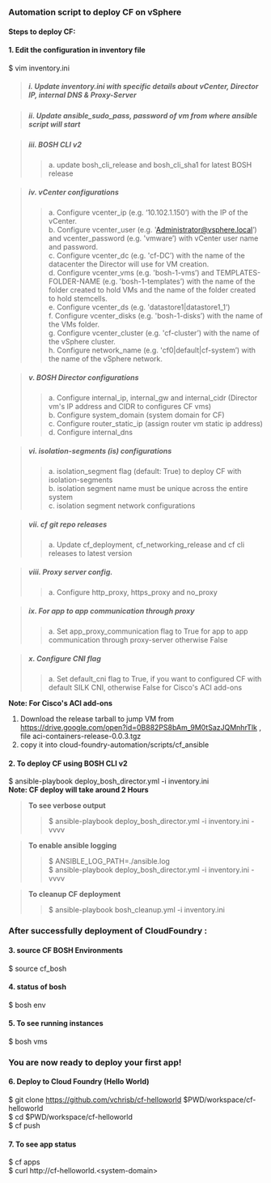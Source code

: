 ### Automation script to deploy CF on vSphere

#### Steps to deploy CF:

#### 1. Edit the configuration in inventory file
$ vim inventory.ini

> ##### i. Update inventory.ini with specific details about vCenter, Director IP, internal DNS & Proxy-Server

> ##### ii. Update ansible_sudo_pass, password of vm from where ansible script will start

> ##### iii. BOSH CLI v2     
>> a. update bosh_cli_release and bosh_cli_sha1 for latest BOSH release       

> ##### iv. vCenter configurations           
>> a. Configure vcenter_ip (e.g. ‘10.102.1.150’) with the IP of the vCenter.        
>> b. Configure vcenter_user (e.g. 'Administrator@vsphere.local’) and vcenter_password (e.g. 'vmware’) with vCenter user name and password.        
>> c. Configure vcenter_dc (e.g. 'cf-DC’) with the name of the datacenter the Director will use for VM creation.      
>> d. Configure vcenter_vms (e.g. 'bosh-1-vms’) and TEMPLATES-FOLDER-NAME (e.g. 'bosh-1-templates’) with the name of the folder created to hold VMs and the name of the folder created to hold stemcells.             
>> e. Configure vcenter_ds (e.g. 'datastore1|datastore1_1’)       
>> f. Configure vcenter_disks (e.g. 'bosh-1-disks’) with the name of the VMs folder.        
>> g. Configure vcenter_cluster (e.g. 'cf-cluster’) with the name of the vSphere cluster.        
>> h. Configure network_name (e.g. 'cf0|default|cf-system’) with the name of the vSphere network.        
 
> ##### v.  BOSH Director configurations              
>> a. Configure internal_ip, internal_gw and internal_cidr (Director vm's IP address and CIDR to configures CF vms)          
>> b. Configure system_domain (system domain for CF)           
>> c. Configure router_static_ip (assign router vm static ip address)         
>> d. Configure internal_dns               

> ##### vi.  isolation-segments (is) configurations        
>> a. isolation_segment flag (default: True) to deploy CF with isolation-segments     
>> b. isolation segment name must be unique across the entire system     
>> c. isolation segment network configurations     

> ##### vii. cf git repo releases            
>> a. Update cf_deployment, cf_networking_release and cf cli releases to latest version        

> ##### viii.  Proxy server config.
>> a. Configure http_proxy, https_proxy and no_proxy       

> ##### ix. For app to app communication through proxy        
>> a. Set app_proxy_communication flag to True for app to app communication through proxy-server otherwise False        

> ##### x.  Configure CNI flag
>> a. Set default_cni flag to True, if you want to configured CF with default SILK CNI, otherwise False for Cisco's ACI add-ons                  


**Note: For Cisco's ACI add-ons**
1. Download the release tarball to jump VM from https://drive.google.com/open?id=0B882PS8bAm_9M0tSazJQMnhrTlk , file aci-containers-release-0.0.3.tgz            
2. copy it into cloud-foundry-automation/scripts/cf_ansible        


#### 2. To deploy CF using BOSH CLI v2         
$ ansible-playbook deploy_bosh_director.yml -i inventory.ini <br /> **Note: CF deploy will take around 2 Hours**

> **To see verbose output**
>> $ ansible-playbook deploy_bosh_director.yml -i inventory.ini -vvvv           

> **To enable ansible logging**     
>> $ ANSIBLE_LOG_PATH=./ansible.log <br /> $ ansible-playbook deploy_bosh_director.yml -i inventory.ini -vvvv       

> **To cleanup CF deployment**   
>> $ ansible-playbook bosh_cleanup.yml -i inventory.ini

### After successfully deployment of CloudFoundry :   

#### 3. source CF BOSH Environments
$ source cf_bosh                                  

#### 4. status of bosh           
$ bosh env      

#### 5. To see running instances
$ bosh vms         

### You are now ready to deploy your first app!
 
#### 6. Deploy to Cloud Foundry (Hello World)
$ git clone https://github.com/vchrisb/cf-helloworld $PWD/workspace/cf-helloworld          
$ cd $PWD/workspace/cf-helloworld             
$ cf push             

#### 7. To see app status
$ cf apps       
$ curl http://cf-helloworld.<system-domain\>           
